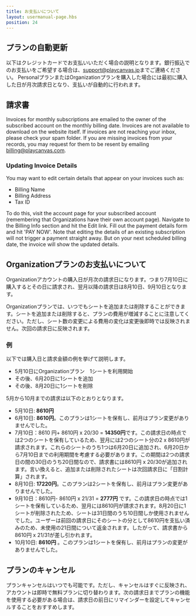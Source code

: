 ```yaml
---
title: お支払いについて
layout: usermanual-page.hbs
position: 24
---
```


## プランの自動更新

以下はクレジットカードでお支払いいただく場合の説明となります。銀行振込でのお支払いをご希望する場合は、<support@playcanvas.jp>までご連絡ください。
PersonalプランまたはOrganizationプランを購入した場合には最初に購入した日が月次請求日となり、支払いが自動的に行われます。

## 請求書 

Invoices for monthly subscriptions are emailed to the owner of the subscribed account on the monthly billing date. Invoices are not available to download on the website itself. If invoices are not reaching your inbox, please check your spam folder. If you are missing invoices from your records, you may request for them to be resent by emailing [billing@playcanvas.com](mailto:billing@playcanvas.com).

### Updating Invoice Details

You may want to edit certain details that appear on your invoices such as:

* Billing Name
* Billing Address
* Tax ID

To do this, visit the account page for your subscribed account (remembering that Organizations have their own account page). Navigate to the Billing Info section and hit the Edit link. Fill out the payment details form and hit 'PAY NOW'. Note that editing the details of an existing subscription will not trigger a payment straight away. But on your next scheduled billing date, the invoice will show the updated details.

## Organizationプランのお支払いについて

Organizationアカウントの購入日が月次の請求日になります。つまり7月10日に購入するとその日に請求され、翌月以降の請求日は8月10日、9月10日となります。

Organizationプランでは、いつでもシートを追加または削除することができます。シートを追加または削除すると、プランの費用が増減することに注意してください。ただし、シート数の変更による費用の変化は変更後即時では反映されません。次回の請求日に反映されます。

### 例

以下では購入日と請求金額の例を挙げて説明します。

* 5月10日にOrganizationプラン　1シートを利用開始
* その後、6月20日に1シートを追加
* その後、8月20日に1シートを削除

5月から10月までの請求は以下のとおりとなります。

* 5月10日: **8610円**
* 6月10日: **8610円**。このプランは1シートを保有し、前月はプラン変更がありませんでした。
* 7月10日：8610 円+ 8610円 x 20/30 = **14350円**です。この請求日の時点では2つのシートを保有しているため、翌月には2つのシート分の2 x 8610円が請求されます。これらのシートのうち1つは6月20日に追加され、6月20日から7月10日までの利用期間を考慮する必要があります。この期間は2つの請求日の間の30日のうち20日間なので、請求書には8610円 x 20/30が追加されます。言い換えると、追加または削除されたシートは次回請求日に「日割計算」されます。
* 8月10日: **17220円**。このプランは2シートを保有し、前月はプラン変更がありませんでした。
* 9月10日：8610円- 8610円 x 21/31 = **2777円** です。この請求日の時点では1シートを保有しているため、翌月には8610円が請求されます。8月20日に1シートが削除されたため、シートは31日間のうち10日間しか使用されませんでした。ユーザーは前回の請求日にそのシートの分として8610円を支払い済みのため、未使用の21日間について返金されます。したがって、請求書から8610円 x 21/31が差し引かれます。
* 10月10日: **8610円** 。このプランは1シートを保有し、前月はプランの変更がありませんでした。

## プランのキャンセル

プランキャンセルはいつでも可能です。ただし、キャンセルはすぐに反映され、アカウントは即時で無料プランに切り替わります。次の請求日までプランの機能を使用する必要がある場合は、請求日の前日にリマインダーを設定してキャンセルすることをおすすめします。
